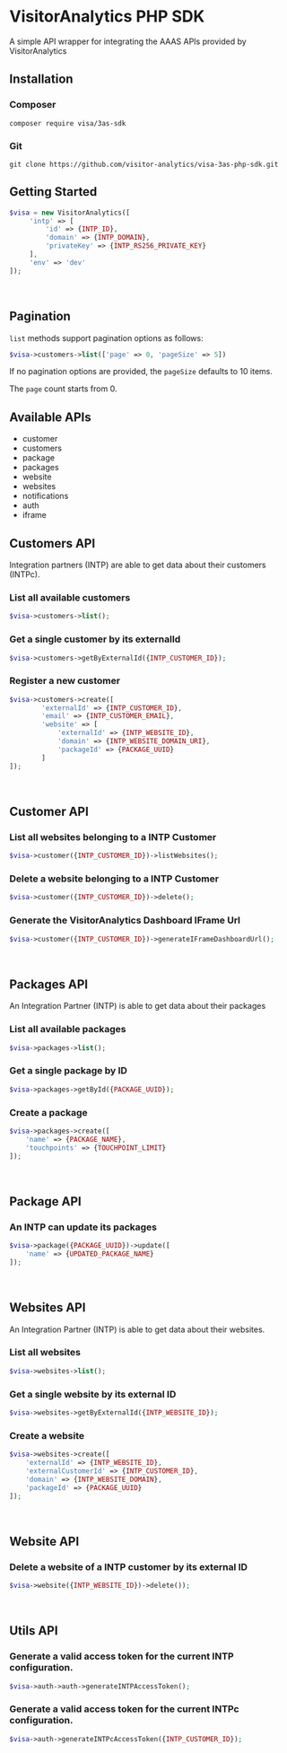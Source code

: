 # VisitorAnalytics PHP SDK

A simple API wrapper for integrating the AAAS APIs provided by VisitorAnalytics

## Installation

### Composer
```
composer require visa/3as-sdk
```

### Git

```
git clone https://github.com/visitor-analytics/visa-3as-php-sdk.git
```

## Getting Started

```php
$visa = new VisitorAnalytics([
     'intp' => [
         'id' => {INTP_ID},
         'domain' => {INTP_DOMAIN},
         'privateKey' => {INTP_RS256_PRIVATE_KEY}
     ],
     'env' => 'dev'
]);
```
<br>

## Pagination

`list` methods support pagination options as follows:
```php
$visa->customers->list(['page' => 0, 'pageSize' => 5])
```
If no pagination options are provided, the `pageSize` defaults to 10 items.

The `page` count starts from 0.
<br>

## Available APIs

* customer
* customers
* package
* packages
* website
* websites
* notifications
* auth
* iframe

## Customers API

Integration partners (INTP) are able to get data about their customers (INTPc).

### List all available customers

```php
$visa->customers->list();
```

### Get a single customer by its externalId

```php
$visa->customers->getByExternalId({INTP_CUSTOMER_ID});
```

### Register a new customer

```php
$visa->customers->create([
        'externalId' => {INTP_CUSTOMER_ID},
        'email' => {INTP_CUSTOMER_EMAIL},
        'website' => [
            'externalId' => {INTP_WEBSITE_ID},
            'domain' => {INTP_WEBSITE_DOMAIN_URI},
            'packageId' => {PACKAGE_UUID}
        ]
]);
```
<br>

## Customer API

### List all websites belonging to a INTP Customer

```php
$visa->customer({INTP_CUSTOMER_ID})->listWebsites();
```

### Delete a website belonging to a INTP Customer

```php
$visa->customer({INTP_CUSTOMER_ID})->delete();
```

### Generate the VisitorAnalytics Dashboard IFrame Url

```php
$visa->customer({INTP_CUSTOMER_ID})->generateIFrameDashboardUrl();
```
<br>

## Packages API

An Integration Partner (INTP) is able to get data about their packages

### List all available packages

```php
$visa->packages->list();
```

### Get a single package by ID

```php
$visa->packages->getById({PACKAGE_UUID});
```
### Create a package
```php
$visa->packages->create([
    'name' => {PACKAGE_NAME},
    'touchpoints' => {TOUCHPOINT_LIMIT}
]);
```
<br>

## Package API

### An INTP can update its packages
```php
$visa->package({PACKAGE_UUID})->update([
    'name' => {UPDATED_PACKAGE_NAME}
]);
```
<br>

## Websites API

An Integration Partner (INTP) is able to get data about their websites.

### List all websites

```php
$visa->websites->list();
```

### Get a single website by its external ID

```php
$visa->websites->getByExternalId({INTP_WEBSITE_ID});
```

### Create a website

```php 
$visa->websites->create([
    'externalId' => {INTP_WEBSITE_ID},
    'externalCustomerId' => {INTP_CUSTOMER_ID},
    'domain' => {INTP_WEBSITE_DOMAIN},
    'packageId' => {PACKAGE_UUID}
]);
```
<br>

## Website API

### Delete a website of a INTP customer by its external ID

```php
$visa->website({INTP_WEBSITE_ID})->delete());
```
<br>

## Utils API

### Generate a valid access token for the current INTP configuration.

```php
$visa->auth->auth->generateINTPAccessToken();
```

### Generate a valid access token for the current INTPc configuration.

```php
$visa->auth->generateINTPcAccessToken({INTP_CUSTOMER_ID});
```